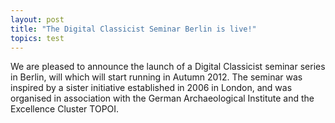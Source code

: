 ```yaml
---
layout: post
title: "The Digital Classicist Seminar Berlin is live!"
topics: test
---
```


We are pleased to announce the launch of a Digital Classicist seminar series in Berlin, will which will start running in Autumn 2012. The seminar was inspired by a sister initiative established in 2006 in London, and was organised in association with the German Archaeological Institute and the Excellence Cluster TOPOI.